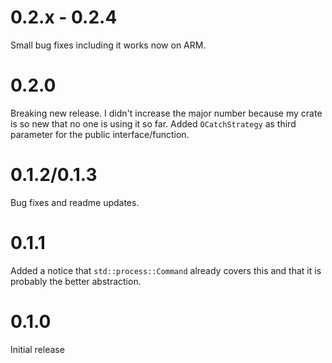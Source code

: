 # 0.2.x - 0.2.4
Small bug fixes including it works now on ARM.

# 0.2.0
Breaking new release. I didn't increase the major number because my crate is so new that
no one is using it so far.
Added `OCatchStrategy` as third parameter for the public interface/function.

# 0.1.2/0.1.3
Bug fixes and readme updates.

# 0.1.1

Added a notice that `std::process::Command` already covers this and that it
is probably the better abstraction.

# 0.1.0

Initial release
